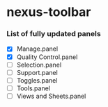 # nexus-toolbar

### List of fully updated panels
- [x] Manage.panel
- [x] Quality Control.panel
- [ ] Selection.panel
- [ ] Support.panel
- [ ] Toggles.panel
- [ ] Tools.panel
- [ ] Views and Sheets.panel
